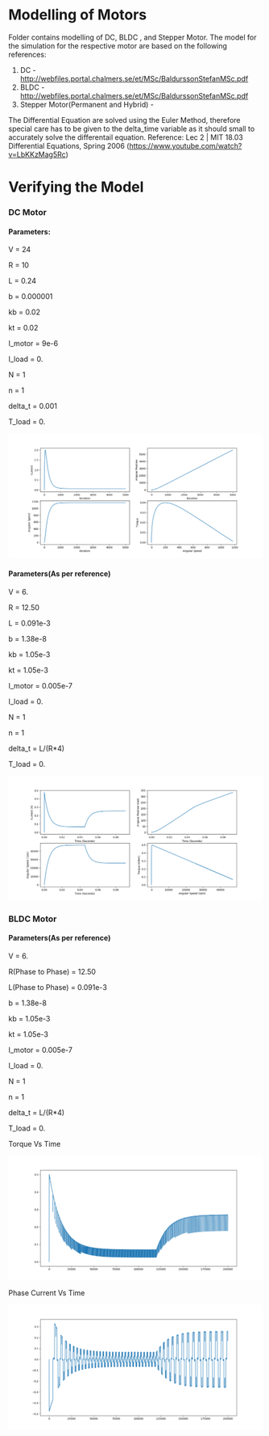 # Modelling of Motors

Folder contains modelling of DC, BLDC , and Stepper Motor. The model for the simulation for the respective motor are based on the following references:
1) DC - http://webfiles.portal.chalmers.se/et/MSc/BaldurssonStefanMSc.pdf
2) BLDC - http://webfiles.portal.chalmers.se/et/MSc/BaldurssonStefanMSc.pdf
3) Stepper Motor(Permanent and Hybrid) -

The Differential Equation are solved using the Euler Method, therefore special care has to be given to the delta_time variable as it should small to accurately solve the differentail equation.
Reference: Lec 2 | MIT 18.03 Differential Equations, Spring 2006 (https://www.youtube.com/watch?v=LbKKzMag5Rc) 

# Verifying the Model

### DC Motor

#### Parameters:

V = 24

R = 10

L = 0.24

b = 0.000001

kb = 0.02

kt = 0.02

I_motor = 9e-6

I_load = 0.

N = 1

n = 1

delta_t = 0.001
   
T_load = 0.

![](DC_motor.png)


#### Parameters(As per reference)

V = 6.

R = 12.50

L = 0.091e-3

b = 1.38e-8

kb = 1.05e-3

kt = 1.05e-3

I_motor = 0.005e-7

I_load = 0.

N = 1

n = 1

delta_t = L/(R*4)

T_load = 0.

![](DC_motor_Validation.png)
### BLDC Motor

#### Parameters(As per reference)

V = 6.

R(Phase to Phase) = 12.50

L(Phase to Phase)  = 0.091e-3

b = 1.38e-8

kb = 1.05e-3

kt = 1.05e-3

I_motor = 0.005e-7

I_load = 0.

N = 1

n = 1

delta_t = L/(R*4)

T_load = 0.

Torque Vs Time

![](torque_time.png)


Phase Current Vs Time

![](PHASE_CURRENT.png)
